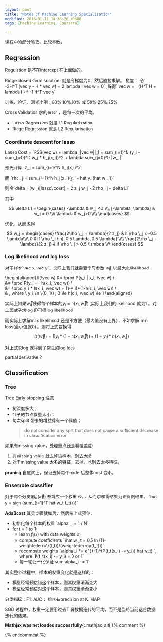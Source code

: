 ```yaml
---
layout: post
title: "Notes of Machine Learning Specialization"
modified: 2016-01-11 18:36:26 +0800
tags: [Machine Learning, Coursera]

---
```


课程中的部分笔记，比较零散。

## Regression

Regulation 是不在intercept 在上面做的。

Ridge closed-form solution:
就是令梯度为0，然后直接求解。
梯度： 令\` -2H^T (vec y - H * vec w) + 2 lambda I vec w = 0\` ,解得\` vec w = （H^T H + lambda I ) ^ -1 H^T vec y\`

训练、验证、测试比例：80%,10%,10% 或 50%,25%,25%

Cross Validation 求的error ，是每一次的平均。

- Lasso Regression 就是 L1 Regularisation
- Ridge Regression 就是 L2 Regularisation

### Coordinate descent for lasso 

Lasso Cost = \`RSS(vec w) + lambda ||vec w||_1 =  sum\_(i=1)^N (y_i - sum\_(j=0)^D w_j * h_j(x_i))^2 + lambda sum\_(j=0)^D |w_j|\`

预先计算 \`z_j = sum_{i=1}^N h_j(x_i)^2\`

而 \`rho \_j = sum\_{i=1}^N h_j(x_i)(y_i - hat y_i(hat w _j))\`

则令\`delta _ (w_j)[lasso\ co\st] = 2 z_j w_j - 2 rho _j + delta L1\`

其中 

$$
\delta L1 = 
\begin{cases}
-\lambda & w_j <0 \\\\
[-\lambda, \lambda] & w_j = 0 \\\\
\lambda & w_j>0 \\\\
\end{cases}
$$

优化，从而求得

$$
w_j = 
\begin{cases}
\frac{2\rho \_j + \lambda}{2 z_j} & if \rho \_j < -0.5 \lambda\\\\
0 & if \rho \_j \in[-0.5 \lambda, 0.5 \lambda] \\\\
\frac{2\rho \_j - \lambda}{2 z_j}  & if \rho \_j > 0.5 \lambda \\\\
\end{cases}
$$

### Log likelihood and log loss

对于样本\`vec x, vec y\`，实际上我们就需要学习参数 $\vec w$ 以最大化likelihood：

\begin{aligned}
ll(\vec w) &= \prod P(y_i | x_i, \vec w)  \\\
&= \prod P(y_i == h(x_i, \vec w))  \\\
&= \prod y_i * h(x_i, \vec w) + (1-y_i)*(1-h(x_i, \vec w)) \\\
& , where \ y_i \in \\{0, 1\\} ; 0 \le h(x_i, \vec w) \le 1
\end{aligned}

实际上如果$\vec w$使得每个样本的$y_i = h(x_i, \vec w)$ ,实际上我们的likelihood 就为1 。对上面式子求log 即可得log likelihood

而实际上求解max likelihood 还是不方便（最大值没有上界），不如求解 min loss(最小值就0) 。则将上式变换得

$$
ls(\vec w)= \prod y_i *(1-h(x_i, \vec w)) + (1-y_i) * h(x_i, \vec w)
$$

对上式求log 就得到了常见的log loss

partial derivative ?

## Classification


###  Tree 
Tree Early stopping 注意

- 树深度多大；
- 叶子的节点数量太小；
- 每次split 带来的增益得有一个阀值；
    > do not consider any split that does not cause a sufficient decrease in classification error

如果有missing value，处理重点还是看覆盖度:

1. 有missing value 就去掉该样本，别去太多
2. 对于missing value 太多的特征，去掉。也别去太多特征。


**pruning** 自底向上，保证去掉每个node 后整体cost 变小。

### Ensemble classifier

对于每个分类器$f_t(\vec x)$ 都对应一个权重 $\hat w_t$ ，从而求和得结果为正负例结果。
\`hat y = sign (sum_(t=1)^T hat w_t f_t(x))\`

**AdaBoost** 其实步骤就如后，然后按上式预估。

- 初始化每个样本的权重 \`alpha _i = 1 / N\`
- for t = 1 to T:
    - learn $f_t(x)$ with data weights $\alpha _i$
    - compute coefficients \`\hat w _t = 0.5 ln ((1-weightederro\r(f_t))/(weightederro\r(f_t)))\`
    - recompute weights \`\alpha _i *= e^( (-1)^(P(f_t(x_i) -= y_i)) hat w_t) \`, where \`P(f_t(x_i) -= y_i) = 0 or 1\`
    - 每一轮归一化保证\`sum alpha_i -= 1\`    


其实整个过程中，样本的权重变化就是这样的：

- 模型经常预估错这个样本，则其权重渐渐变大
- 模型经常预估对这个样本，则其权重渐渐变小


分类指标：F1, AUC； 排序有precision at K, MAP 

SGD 过程中，权重一定要用过去T 份数据迭代的平均，而不是当轮当前这份数据迭代的结果。



**Mathjax was not loaded successfully**{:.mathjax_alt} 
{% comment %}
<script type='text/x-mathjax-config'> MathJax.Hub.Config({ asciimath2jax: { delimiters: [['`','`']] }, tex2jax: {inlineMath: [['$', '$']], displayMath: [['$$', '$$']], processEscapes: false}});  </script>
<script type='text/javascript' src='http://cdn.mathjax.org/mathjax/latest/MathJax.js?config=TeX-MML-AM_HTMLorMML' async='async'></script>
{% endcomment %}


